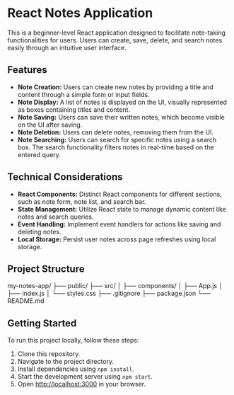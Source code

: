 # React Notes Application

This is a beginner-level React application designed to facilitate note-taking functionalities for users. Users can create, save, delete, and search notes easily through an intuitive user interface.

## Features

- **Note Creation:** Users can create new notes by providing a title and content through a simple form or input fields.
- **Note Display:** A list of notes is displayed on the UI, visually represented as boxes containing titles and content.
- **Note Saving:** Users can save their written notes, which become visible on the UI after saving.
- **Note Deletion:** Users can delete notes, removing them from the UI.
- **Note Searching:** Users can search for specific notes using a search box. The search functionality filters notes in real-time based on the entered query.

## Technical Considerations

- **React Components:** Distinct React components for different sections, such as note form, note list, and search bar.
- **State Management:** Utilize React state to manage dynamic content like notes and search queries.
- **Event Handling:** Implement event handlers for actions like saving and deleting notes.
- **Local Storage:** Persist user notes across page refreshes using local storage.

## Project Structure

my-notes-app/
├── public/
├── src/
│ ├── components/
│ ├── App.js
│ ├── index.js
│ └── styles.css
├── .gitignore
├── package.json
└── README.md

## Getting Started

To run this project locally, follow these steps:

1. Clone this repository.
2. Navigate to the project directory.
3. Install dependencies using `npm install`.
4. Start the development server using `npm start`.
5. Open [http://localhost:3000](http://localhost:3000) in your browser.


